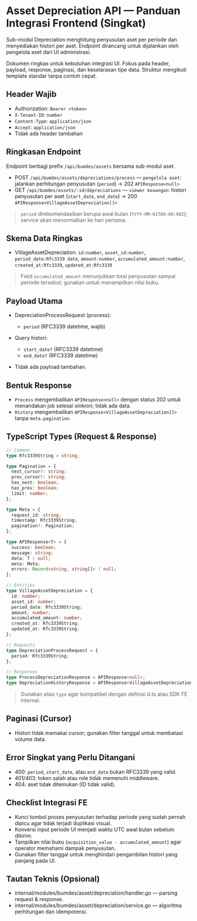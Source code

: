 # Asset Depreciation API — Panduan Integrasi Frontend (Singkat)

Sub-modul Depreciation menghitung penyusutan aset per periode dan menyediakan histori per aset. Endpoint dirancang untuk dijalankan oleh pengelola aset dari UI administrasi.

Dokumen ringkas untuk kebutuhan integrasi UI. Fokus pada header, payload, response, paginasi, dan keselarasan tipe data. Struktur mengikuti template standar tanpa contoh cepat.

## Header Wajib

- Authorization: `Bearer <token>`
- `X-Tenant-ID`: `number`
- `Content-Type`: `application/json`
- `Accept`: `application/json`
- Tidak ada header tambahan

## Ringkasan Endpoint

Endpoint berbagi prefix `/api/bumdes/assets` bersama sub-modul aset.

- POST `/api/bumdes/assets/depreciations/process` — `pengelola aset`: jalankan perhitungan penyusutan (`period`) → 202 `APIResponse<null>`
- GET `/api/bumdes/assets/:id/depreciations` — `viewer keuangan`: histori penyusutan per aset (`start_date`, `end_date`) → 200 `APIResponse<VillageAssetDepreciation[]>`

> `period` direkomendasikan berupa awal bulan (`YYYY-MM-01T00:00:00Z`); service akan menormalkan ke hari pertama.

## Skema Data Ringkas

- VillageAssetDepreciation: `id:number`, `asset_id:number`, `period_date:Rfc3339 date`, `amount:number`, `accumulated_amount:number`, `created_at:Rfc3339`, `updated_at:Rfc3339`

> Field `accumulated_amount` menunjukkan total penyusutan sampai periode tersebut; gunakan untuk menampilkan nilai buku.

## Payload Utama

- DepreciationProcessRequest (process):
  - `period` (RFC3339 datetime, wajib)

- Query histori:
  - `start_date?` (RFC3339 datetime)
  - `end_date?` (RFC3339 datetime)

- Tidak ada payload tambahan.

## Bentuk Response

- `Process` mengembalikan `APIResponse<null>` dengan status 202 untuk menandakan job selesai sinkron; tidak ada data.
- `History` mengembalikan `APIResponse<VillageAssetDepreciation[]>` tanpa `meta.pagination`.

## TypeScript Types (Request & Response)

```ts
// Common
type Rfc3339String = string;

type Pagination = {
  next_cursor?: string;
  prev_cursor?: string;
  has_next: boolean;
  has_prev: boolean;
  limit: number;
};

type Meta = {
  request_id: string;
  timestamp: Rfc3339String;
  pagination?: Pagination;
};

type APIResponse<T> = {
  success: boolean;
  message: string;
  data: T | null;
  meta: Meta;
  errors: Record<string, string[]> | null;
};

// Entities
type VillageAssetDepreciation = {
  id: number;
  asset_id: number;
  period_date: Rfc3339String;
  amount: number;
  accumulated_amount: number;
  created_at: Rfc3339String;
  updated_at: Rfc3339String;
};

// Requests
type DepreciationProcessRequest = {
  period: Rfc3339String;
};

// Responses
type ProcessDepreciationResponse = APIResponse<null>;
type DepreciationHistoryResponse = APIResponse<VillageAssetDepreciation[]>;
```

> Gunakan alias `type` agar kompatibel dengan definisi d.ts atau SDK FE internal.

## Paginasi (Cursor)

- Histori tidak memakai cursor; gunakan filter tanggal untuk membatasi volume data.

## Error Singkat yang Perlu Ditangani

- 400: `period`, `start_date`, atau `end_date` bukan RFC3339 yang valid.
- 401/403: token salah atau role tidak memenuhi middleware.
- 404: aset tidak ditemukan (ID tidak valid).

## Checklist Integrasi FE

- Kunci tombol proses penyusutan terhadap periode yang sudah pernah dipicu agar tidak terjadi duplikasi visual.
- Konversi input periode UI menjadi waktu UTC awal bulan sebelum dikirim.
- Tampilkan nilai buku (`acquisition_value - accumulated_amount`) agar operator memahami dampak penyusutan.
- Gunakan filter tanggal untuk menghindari pengambilan histori yang panjang pada UI.

## Tautan Teknis (Opsional)

- internal/modules/bumdes/asset/depreciation/handler.go — parsing request & response.
- internal/modules/bumdes/asset/depreciation/service.go — algoritma perhitungan dan idempotensi.
